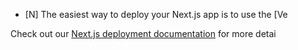 
- [N]
The easiest way to deploy your Next.js app is to use the [Ve

Check out our [Next.js deployment documentation](https://nextjs.org/docs/deployment) for more detai
